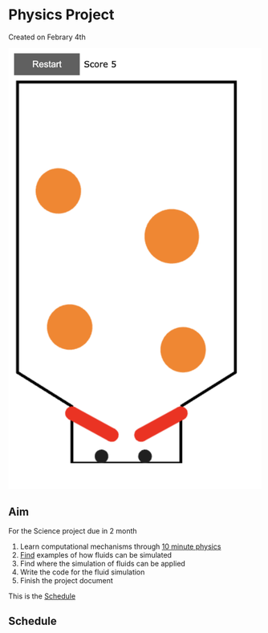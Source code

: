 # **Physics Project**
Created on Febrary 4th

<p align ="center">
  <img src="/assets/Screenshot%202024-02-05%20at%202.02.01%20AM.png">
</p>


## Aim
For the Science project due in 2 month



1. Learn computational mechanisms through [10 minute physics](https://www.youtube.com/@TenMinutePhysics)
2. [Find](https://www.youtube.com/watch?v=rSKMYc1CQHE&t=35s&pp=ygUXZmx1aWQgc2ltdWxhdGlvbiBjb2Rpbmc%3D) examples of how fluids can be simulated
3. Find where the simulation of fluids can be applied
4. Write the code for the fluid simulation
5. Finish the project document

This is the [Schedule](#schedule)


## Schedule



